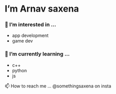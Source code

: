 # I’m Arnav saxena
### 👀 I’m interested in ...
- app development
- game dev

### 🌱 I’m currently learning ...
- c++
- python
- js

📫 How to reach me ... @somethingsaxena on insta
<!---
arnavsaxena62/arnavsaxena62 is a ✨ special ✨ repository because its `README.md` (this file) appears on your GitHub profile.
You can click the Preview link to take a look at your changes.
--->
